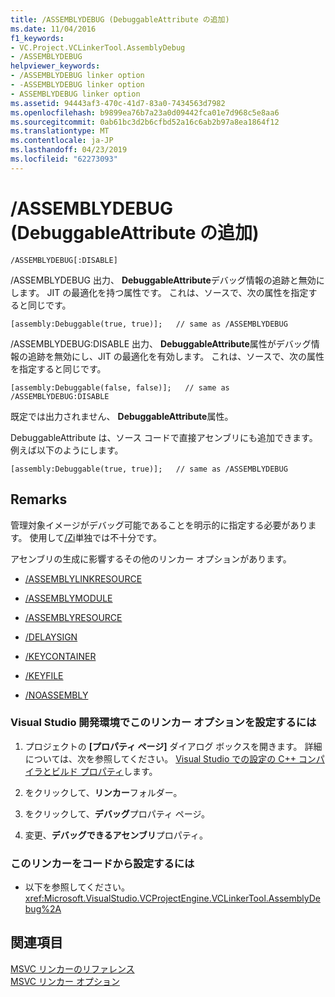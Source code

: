```yaml
---
title: /ASSEMBLYDEBUG (DebuggableAttribute の追加)
ms.date: 11/04/2016
f1_keywords:
- VC.Project.VCLinkerTool.AssemblyDebug
- /ASSEMBLYDEBUG
helpviewer_keywords:
- /ASSEMBLYDEBUG linker option
- -ASSEMBLYDEBUG linker option
- ASSEMBLYDEBUG linker option
ms.assetid: 94443af3-470c-41d7-83a0-7434563d7982
ms.openlocfilehash: b9899ea76b7a23a0d09442fca01e7d968c5e8aa6
ms.sourcegitcommit: 0ab61bc3d2b6cfbd52a16c6ab2b97a8ea1864f12
ms.translationtype: MT
ms.contentlocale: ja-JP
ms.lasthandoff: 04/23/2019
ms.locfileid: "62273093"
---
```

# <a name="assemblydebug-add-debuggableattribute"></a>/ASSEMBLYDEBUG (DebuggableAttribute の追加)

```
/ASSEMBLYDEBUG[:DISABLE]
```

/ASSEMBLYDEBUG 出力、 **DebuggableAttribute**デバッグ情報の追跡と無効にします。 JIT の最適化を持つ属性です。 これは、ソースで、次の属性を指定すると同じです。

```
[assembly:Debuggable(true, true)];   // same as /ASSEMBLYDEBUG
```

/ASSEMBLYDEBUG:DISABLE 出力、 **DebuggableAttribute**属性がデバッグ情報の追跡を無効にし、JIT の最適化を有効します。 これは、ソースで、次の属性を指定すると同じです。

```
[assembly:Debuggable(false, false)];   // same as /ASSEMBLYDEBUG:DISABLE
```

既定では出力されません、 **DebuggableAttribute**属性。

DebuggableAttribute は、ソース コードで直接アセンブリにも追加できます。 例えば以下のようにします。

```
[assembly:Debuggable(true, true)];   // same as /ASSEMBLYDEBUG
```

## <a name="remarks"></a>Remarks

管理対象イメージがデバッグ可能であることを明示的に指定する必要があります。 使用して[/Zi](z7-zi-zi-debug-information-format.md)単独では不十分です。

アセンブリの生成に影響するその他のリンカー オプションがあります。

- [/ASSEMBLYLINKRESOURCE](assemblylinkresource-link-to-dotnet-framework-resource.md)

- [/ASSEMBLYMODULE](assemblymodule-add-a-msil-module-to-the-assembly.md)

- [/ASSEMBLYRESOURCE](assemblyresource-embed-a-managed-resource.md)

- [/DELAYSIGN](delaysign-partially-sign-an-assembly.md)

- [/KEYCONTAINER](keycontainer-specify-a-key-container-to-sign-an-assembly.md)

- [/KEYFILE](keyfile-specify-key-or-key-pair-to-sign-an-assembly.md)

- [/NOASSEMBLY](noassembly-create-a-msil-module.md)

### <a name="to-set-this-linker-option-in-the-visual-studio-development-environment"></a>Visual Studio 開発環境でこのリンカー オプションを設定するには

1. プロジェクトの **[プロパティ ページ]** ダイアログ ボックスを開きます。 詳細については、次を参照してください。 [Visual Studio での設定の C++ コンパイラとビルド プロパティ](../working-with-project-properties.md)します。

1. をクリックして、**リンカー**フォルダー。

1. をクリックして、**デバッグ**プロパティ ページ。

1. 変更、**デバッグできるアセンブリ**プロパティ。

### <a name="to-set-this-linker-option-programmatically"></a>このリンカーをコードから設定するには

- 以下を参照してください。<xref:Microsoft.VisualStudio.VCProjectEngine.VCLinkerTool.AssemblyDebug%2A>

## <a name="see-also"></a>関連項目

[MSVC リンカーのリファレンス](linking.md)<br/>
[MSVC リンカー オプション](linker-options.md)
